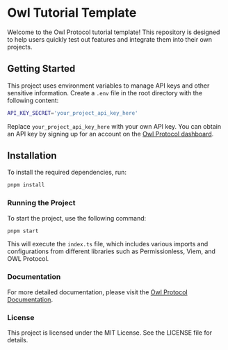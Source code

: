 # Owl Tutorial Template

Welcome to the Owl Protocol tutorial template! This repository is designed to help users quickly test out features and integrate them into their own projects.

## Getting Started

This project uses environment variables to manage API keys and other sensitive information. Create a `.env` file in the root directory with the following content:

```bash
API_KEY_SECRET='your_project_api_key_here'
```

Replace `your_project_api_key_here` with your own API key. You can obtain an API key by signing up for an account on the [Owl Protocol dashboard](https://dashboard.owlprotocol.xyz/).

## Installation

To install the required dependencies, run:

```bash
pnpm install
```

### Running the Project

To start the project, use the following command:

```bash
pnpm start
```

This will execute the `index.ts` file, which includes various imports and configurations from different libraries such as Permissionless, Viem, and OWL Protocol.

### Documentation

For more detailed documentation, please visit the [Owl Protocol Documentation](https://docs.owl.build/).

### License

This project is licensed under the MIT License. See the LICENSE file for details.
